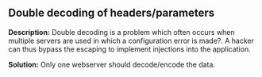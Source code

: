 
Double decoding of headers/parameters
-------

**Description:**
Double decoding is a problem which often occurs when multiple servers are used in which a configuration error is made?. 
A hacker can thus bypass the escaping to implement injections into the application.


**Solution:**
Only one webserver should decode/encode the data.

	